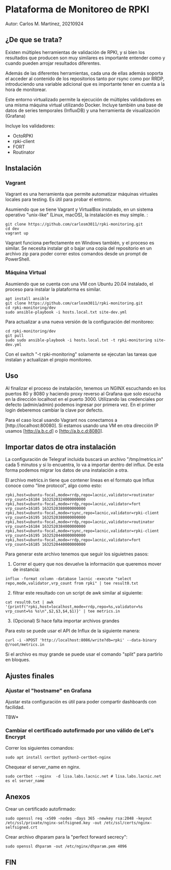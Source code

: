 # Plataforma de Monitoreo de RPKI

Autor: Carlos M. Martinez, 20210924

## ¿De que se trata?

Existen múltiples herramientas de validación de RPKI, y si bien los resultados que producen son muy similares es importante entender como y cuando pueden arrojar resultados diferentes.

Además de las diferentes herramientas, cada una de ellas además soporta el acceder al contenido de los repositorios tanto por rsync como por RRDP, introduciendo una variable adicional que es importante tener en cuenta a la hora de monitorear.

Este entorno virtualizado permite la ejecución de múltiples validadores en una misma máquina virtual utilizando Docker. Incluye también una base de datos de series temporales (InfluxDB) y una herramienta de visualización (Grafana)

Incluye los validadores:

- OctoRPKI
- rpki-client
- FORT
- Routinator

## Instalación

### Vagrant

Vagrant es una herramienta que permite automatizar máquinas virtuales locales para testing. Es útil para probar el entorno.

Asumiendo que se tiene Vagrant y VirtualBox instalado, en un sistema operativo "unix-like" (Linux, macOS), la instalación es muy simple. :

```
git clone https://github.com/carlosm3011/rpki-monitoring.git
cd dev
vagrant up
```

Vagrant funciona perfectamente en Windows también, y el proceso es similar. Se necesita instalar git o bajar una copia del repositorio en un archivo zip para poder correr estos comandos desde un prompt de PowerShell.

### Máquina Virtual

Asumiendo que se cuenta con una VM con Ubuntu 20.04 instalado, el proceso para instalar la plataforma es similar.

```
apt install ansible
git clone https://github.com/carlosm3011/rpki-monitoring.git
cd rpki-monitoring/dev
sudo ansible-playbook -i hosts.local.txt site-dev.yml
```

Para actualizar a una nueva versión de la configuración del monitoreo:

```
cd rpki-monitoring/dev
git pull
sudo sudo ansible-playbook -i hosts.local.txt -t rpki-monitoring site-dev.yml
```

Con el switch "-t rpki-monitoring" solamente se ejecutan las tareas que instalan y actualizan el propio monitoreo.

## Uso

Al finalizar el proceso de instalación, tenemos un NGINX escuchando en los puertos 80 y 8080 y haciendo proxy reverso al Grafana que solo escucha en la dirección localhost en el puerto 3000. Utilizando las credenciales por defecto (admin/admin) podemos ingresar por primera vez. En el primer login deberemos cambiar la clave por defecto.

Para el caso local usando Vagrant nos conectamos a [http://localhost:80080]. Si estamos usando una VM en otra dirección IP usamos [http://a.b.c.d] o [http://a.b.c.d:8080].


## Importar datos de otra instalación

La configuración de Telegraf incluida buscará un archivo "/tmp/metrics.in" cada 5 minutos y si lo encuentra, lo va a importar dentro del influx. De esta forma podemos migrar los datos de una instalación a otra.

El archivo metrics.in tiene que contener lineas en el formato que Influx conoce como "line protocol", algo como esto:

```
rpki,host=ubuntu-focal,mode=rrdp,repo=lacnic,validator=routinator vrp_count=16184 1632520324000000000
rpki,host=ubuntu-focal,mode=rrdp,repo=lacnic,validator=fort vrp_count=16185 1632520380000000000
rpki,host=ubuntu-focal,mode=rsync,repo=lacnic,validator=rpki-client vrp_count=16195 1632520380000000000
rpki,host=ubuntu-focal,mode=rrdp,repo=lacnic,validator=routinator vrp_count=16184 1632520384000000000
rpki,host=ubuntu-focal,mode=rsync,repo=lacnic,validator=rpki-client vrp_count=16195 1632520440000000000
rpki,host=ubuntu-focal,mode=rrdp,repo=lacnic,validator=fort vrp_count=16185 1632520440000000000
```

Para generar este archivo tenemos que seguir los siguietnes pasos:

1. Correr el query que nos devuelve la información que queremos mover de instancia:

```
influx -format column -database lacnic -execute "select repo,mode,validator,vrp_count from rpki" | tee result0.txt
```

2. filtrar este resultado con un script de awk similar al siguiente:

```
cat result0.txt | awk '{printf("rpki,host=localhost,mode=rrdp,repo=%s,validator=%s vrp_count=%s %s\n",$2,$3,$4,$1)}' | tee metrics.in
```

3. (Opcional) Si hace falta importar archivos grandes

Para esto se puede usar el API de Influx de la siguiente manera:

```
curl -i -XPOST 'http://localhost:8086/write?db=rpki' --data-binary @/root/metrics.in
```

Si el archivo es muy grande se puede usar el comando "split" para partirlo en bloques.

## Ajustes finales

### Ajustar el "hostname" en Grafana 

Ajustar esta configuración es útil para poder compartir dashboards con facilidad.

TBW*

### Cambiar el certificado autofirmado por uno válido de Let's Encrypt

Correr los siguientes comandos:

```
sudo apt install certbot python3-certbot-nginx
```

Chequear el server_name en nginx.

```
sudo certbot --nginx  -d lisa.labs.lacnic.net # lisa.labs.lacnic.net es el server_name
```

## Anexos

Crear un certificado autofirmado:

```
sudo openssl req -x509 -nodes -days 365 -newkey rsa:2048 -keyout /etc/ssl/private/nginx-selfsigned.key -out /etc/ssl/certs/nginx-selfsigned.crt
```

Crear archivo dhparam para la "perfect forward secrecy":

```
sudo openssl dhparam -out /etc/nginx/dhparam.pem 4096
```

## FIN
